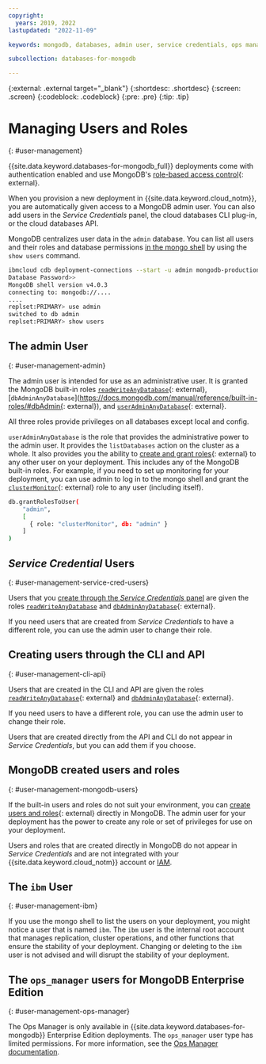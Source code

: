 ```yaml
---
copyright:
  years: 2019, 2022
lastupdated: "2022-11-09"

keywords: mongodb, databases, admin user, service credentials, ops manager, mongodb managing users

subcollection: databases-for-mongodb

---
```


{:external: .external target="_blank"}
{:shortdesc: .shortdesc}
{:screen: .screen}
{:codeblock: .codeblock}
{:pre: .pre}
{:tip: .tip}


# Managing Users and Roles
{: #user-management}

{{site.data.keyword.databases-for-mongodb_full}} deployments come with authentication enabled and use MongoDB's
[role-based access control](https://docs.mongodb.com/manual/core/authorization/){: external}.

When you provision a new deployment in {{site.data.keyword.cloud_notm}}, you are automatically given access to a MongoDB admin user. You can also add users in the _Service Credentials_ panel, the cloud databases CLI plug-in, or the cloud databases API. 

MongoDB centralizes user data in the `admin` database. You can list all users and their roles and database permissions [in the mongo shell](/docs/databases-for-mongodb?topic=databases-for-mongodb-mongo-shell) by using the `show users` command.
```sh
ibmcloud cdb deployment-connections --start -u admin mongodb-production
Database Password>>
MongoDB shell version v4.0.3
connecting to: mongodb://....
....
replset:PRIMARY> use admin
switched to db admin
replset:PRIMARY> show users
```

## The admin User
{: #user-management-admin}

The admin user is intended for use as an administrative user. It is granted the MongoDB built-in roles [`readWriteAnyDatabase`](https://docs.mongodb.com/manual/reference/built-in-roles/#readWrite){: external}, [`dbAdminAnyDatabase`](https://docs.mongodb.com/manual/reference/built-in-roles/#dbAdmin{: external}), and [`userAdminAnyDatabase`](https://docs.mongodb.com/manual/reference/built-in-roles/#userAdminAnyDatabase){: external}.

All three roles provide privileges on all databases except local and config.

`userAdminAnyDatabase` is the role that provides the administrative power to the admin user. It provides the `listDatabases` action on the cluster as a whole. It also provides you the ability to [create and grant roles](https://docs.mongodb.com/manual/tutorial/manage-users-and-roles/){: external} to any other user on your deployment. This includes any of the MongoDB built-in roles. For example, if you need to set up monitoring for your deployment, you can use admin to log in to the mongo shell and grant the [`clusterMonitor`](https://docs.mongodb.com/manual/reference/built-in-roles/#clusterMonitor){: external} role to any user (including itself).
```sh
db.grantRolesToUser(
    "admin",
    [
      { role: "clusterMonitor", db: "admin" }
    ]
)
```

## _Service Credential_ Users
{: #user-management-service-cred-users}

Users that you [create through the _Service Credentials_ panel](/docs/databases-for-mongodb?topic=databases-for-mongodb-connection-strings) are given the roles [`readWriteAnyDatabase`](https://docs.mongodb.com/manual/reference/built-in-roles/#readWrite) and [`dbAdminAnyDatabase`](https://docs.mongodb.com/manual/reference/built-in-roles/#dbAdmin){: external}.

If you need users that are created from _Service Credentials_ to have a different role, you can use the admin user to change their role.

## Creating users through the CLI and API
{: #user-management-cli-api}

Users that are created in the CLI and API are given the roles [`readWriteAnyDatabase`](https://docs.mongodb.com/manual/reference/built-in-roles/#readWrite){: external} and [`dbAdminAnyDatabase`](https://docs.mongodb.com/manual/reference/built-in-roles/#dbAdmin){: external}.

If you need users to have a different role, you can use the admin user to change their role.

Users that are created directly from the API and CLI do not appear in _Service Credentials_, but you can add them if you choose.

## MongoDB created users and roles
{: #user-management-mongodb-users}

If the built-in users and roles do not suit your environment, you can [create users and roles](https://docs.mongodb.com/manual/tutorial/manage-users-and-roles/#create-a-user-defined-role){: external} directly in MongoDB. The admin user for your deployment has the power to create any role or set of privileges for use on your deployment.

Users and roles that are created directly in MongoDB do not appear in _Service Credentials_ and are not integrated with your {{site.data.keyword.cloud_notm}} account or [IAM](/docs/databases-for-mongodb?topic=cloud-databases-iam).

## The `ibm` User
{: #user-management-ibm}

If you use the mongo shell to list the users on your deployment, you might notice a user that is named `ibm`. The `ibm` user is the internal root account that manages replication, cluster operations, and other functions that ensure the stability of your deployment. Changing or deleting to the `ibm` user is not advised and will disrupt the stability of your deployment.

## The `ops_manager` users for MongoDB Enterprise Edition
{: #user-management-ops-manager}

The Ops Manager is only available in {{site.data.keyword.databases-for-mongodb}} Enterprise Edition deployments. The `ops_manager` user type has limited permissions. For more information, see the [Ops Manager documentation](/docs/databases-for-mongodb?topic=databases-for-mongodb-ops-manager). 